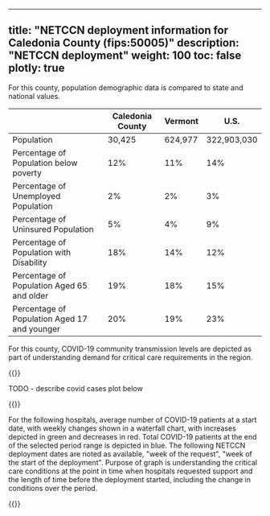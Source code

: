 
---
title: "NETCCN deployment information for Caledonia County (fips:50005)"
description: "NETCCN deployment"
weight: 100
toc: false
plotly: true
---

For this county, population demographic data is compared to state and national values.

| | Caledonia County | Vermont | U.S. |
| ----------- | ----------- | ----------- | -------- |
| Population | 30,425 | 624,977 | 322,903,030 |
| Percentage of Population below poverty | 12% | 11% | 14% |
| Percentage of Unemployed Population | 2% | 2% | 3% |
| Percentage of Uninsured Population | 5% | 4% | 9% |
| Percentage of Population with Disability | 18% | 14% | 12% |
| Percentage of Population Aged 65 and older | 19% | 18% | 15% |
| Percentage of Population Aged 17 and younger | 20% | 19% | 23% |

  

For this county, COVID-19 community transmission levels are depicted as part of understanding demand for critical care requirements in the region.

{{<plotly json="netccn/50005/covid_transmission.plotly.json" height="400px">}}


TODO - describe covid cases plot below

  {{<plotly json="netccn/50005/covid_cases.plotly.json" height="400px">}}


For the following hospitals, average number of COVID-19 patients at a start date, with weekly changes shown in a waterfall chart, with increases depicted in green and decreases in red.  Total COVID-19 patients at the end of the selected period range is depicted in blue.  The following NETCCN deployment dates are noted as available, "week of the request", "week of the start of the deployment".  Purpose of graph is understanding the critical care conditions at the point in time when hospitals requested support and the length of time before the deployment started, including the change in conditions over the period.

{{<plotly json="netccn/50005/hospital.471303.plotly.json" height="400px">}}
